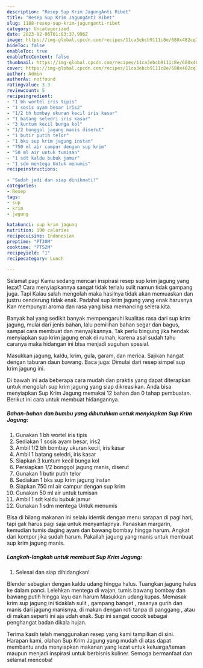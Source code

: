 ```yaml
---
description: "Resep Sup Krim JagungAnti Ribet"
title: "Resep Sup Krim JagungAnti Ribet"
slug: 1188-resep-sup-krim-jagunganti-ribet
category: Uncategorized
date: 2023-02-06T01:03:37.996Z
image: https://img-global.cpcdn.com/recipes/11ca3ebcb9111c8e/680x482cq70/sup-krim-jagung-foto-resep-utama.jpg
hideToc: false
enableToc: true
enableTocContent: false
thumbnail: https://img-global.cpcdn.com/recipes/11ca3ebcb9111c8e/680x482cq70/sup-krim-jagung-foto-resep-utama.jpg
cover: https://img-global.cpcdn.com/recipes/11ca3ebcb9111c8e/680x482cq70/sup-krim-jagung-foto-resep-utama.jpg
author: Admin
authorAv: notfound
ratingvalue: 3.3
reviewcount: 5
recipeingredient:
- "1 bh wortel iris tipis"
- "1 sosis ayam besar iris2"
- "1/2 bh bombay ukuran kecil iris kasar"
- "1 batang seledri iris kasar"
- "3 kuntum kecil bunga kol"
- "1/2 bonggol jagung manis diserut"
- "1 butir putih telor"
- "1 bks sup krim jagung instan"
- "750 ml air campur dengan sup krim"
- "50 ml air untuk tumisan"
- "1 sdt kaldu bubuk jamur"
- "1 sdm mentega Untuk menumis"
recipeinstructions:

- "Sudah jadi dan siap dinikmati!"
categories:
- Resep
tags:
- sup
- krim
- jagung

katakunci: sup krim jagung 
nutrition: 190 calories
recipecuisine: Indonesian
preptime: "PT30M"
cooktime: "PT52M"
recipeyield: "1"
recipecategory: Lunch

---
```



Selamat pagi Kamu sedang mencari inspirasi resep sup krim jagung yang lezat? Cara menyiapkannya sangat tidak terlalu sulit namun tidak gampang juga. Tapi Kalau salah mengolah maka hasilnya tidak akan memuaskan dan justru cenderung tidak enak. Padahal sup krim jagung yang enak harusnya Kan mempunyai aroma dan rasa yang bisa memancing selera kita.


Banyak hal yang sedikit banyak mempengaruhi kualitas rasa dari sup krim jagung, mulai dari jenis bahan, lalu pemilihan bahan segar dan bagus, sampai cara membuat dan menyajikannya. Tak perlu bingung jika hendak menyiapkan sup krim jagung enak di rumah, karena asal sudah tahu caranya maka hidangan ini bisa menjadi suguhan spesial.

Masukkan jagung, kaldu, krim, gula, garam, dan merica. Sajikan hangat dengan taburan daun bawang. Baca juga: Dimulai dari resep simpel sup krim jagung ini.


Di bawah ini ada beberapa cara mudah dan praktis yang dapat diterapkan untuk mengolah sup krim jagung yang siap dikreasikan. Anda bisa menyiapkan Sup Krim Jagung memakai 12 bahan dan 0 tahap pembuatan. Berikut ini cara untuk membuat hidangannya.

<!--inarticleads1-->

##### Bahan-bahan dan bumbu yang dibutuhkan untuk menyiapkan Sup Krim Jagung:

1. Gunakan 1 bh wortel iris tipis
1. Sediakan 1 sosis ayam besar, iris2
1. Ambil 1/2 bh bombay ukuran kecil, iris kasar
1. Ambil 1 batang seledri, iris kasar
1. Siapkan 3 kuntum kecil bunga kol
1. Persiapkan 1/2 bonggol jagung manis, diserut
1. Gunakan 1 butir putih telor
1. Sediakan 1 bks sup krim jagung instan
1. Siapkan 750 ml air campur dengan sup krim
1. Gunakan 50 ml air untuk tumisan
1. Ambil 1 sdt kaldu bubuk jamur
1. Gunakan 1 sdm mentega Untuk menumis


Bisa di bilang makanan ini selalu identik dengan menu sarapan di pagi hari, tapi gak harus pagi saja untuk menyantapnya. Panaskan margarin, kemudian tumis daging ayam dan bawang bombay hingga harum. Angkat dari kompor jika sudah harum. Pakailah jagung yang manis untuk membuat sup krim jagung manis. 

<!--inarticleads2-->

##### Langkah-langkah untuk membuat Sup Krim Jagung:


1. Selesai dan siap dihidangkan!

Blender sebagian dengan kaldu udang hingga halus. Tuangkan jagung halus ke dalam panci. Lelehkan mentega di wajan, tumis bawang bombay dan bawang putih hingga layu dan harum Masukkan udang kupas. Memasak krim sup jagung ini tidaklah sulit , gampang banget , rasanya gurih dan manis dari jagung manisnya, di makan dengan roti tanpa di panggang , atau di makan seperti ini aja udah enak. Sup ini sangat cocok sebagai penghangat badan dikala hujan. 

Terima kasih telah menggunakan resep yang kami tampilkan di sini. Harapan kami, olahan Sup Krim Jagung yang mudah di atas dapat membantu anda menyiapkan makanan yang lezat untuk keluarga/teman maupun menjadi inspirasi untuk berbisnis kuliner. Semoga bermanfaat dan selamat mencoba!
